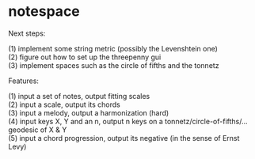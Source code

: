 # notespace

Next steps:

(1) implement some string metric (possibly the Levenshtein one)  
(2) figure out how to set up the threepenny gui  
(3) implement spaces such as the circle of fifths and the tonnetz  

Features:

(1) input a set of notes, output fitting scales  
(2) input a scale, output its chords  
(3) input a melody, output a harmonization (hard)  
(4) input keys X, Y and an n, output n keys on a tonnetz/circle-of-fifths/... geodesic of X & Y  
(5) input a chord progression, output its negative (in the sense of Ernst Levy)  
